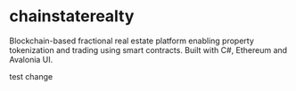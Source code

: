 # chainstaterealty
Blockchain-based fractional real estate platform enabling property tokenization and trading using smart contracts. Built with C#, Ethereum and Avalonia UI.

test change